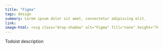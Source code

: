 ```yaml
---
title: "Figma"
tags: design
summary: Lorem ipsum dolor sit amet, consectetur adipiscing elit.
link: 
image-html: <svg class="drop-shadow" alt="Figma" fill="none" height="70" viewBox="0 0 70 70" width="70" xmlns="http://www.w3.org/2000/svg" xmlns:xlink="http://www.w3.org/1999/xlink"><linearGradient id="a" gradientUnits="userSpaceOnUse" x1="34.7682" x2="34.7682" y1="70" y2="0"><stop offset="0" stop-color="#1b1b1b"/><stop offset="1" stop-color="#323232"/></linearGradient><rect fill="url(#a)" height="70" rx="11.6667" width="70"/><path d="m35.0478 34.5717c0-4.6596 3.7773-8.4371 8.4371-8.4371 4.6596 0 8.4371 3.7775 8.4371 8.4371 0 4.6597-3.7775 8.4371-8.4371 8.4371-4.6598 0-8.4371-3.7774-8.4371-8.4371z" fill="#1abcfe"/><path d="m18.1736 51.4459c0-4.6596 3.7774-8.4371 8.4371-8.4371h8.4371v8.4371c0 4.6597-3.7774 8.4371-8.4371 8.4371s-8.4371-3.7774-8.4371-8.4371z" fill="#0acf83"/><path d="m35.0478 9.26044v16.87416h8.4371c4.6597 0 8.4371-3.7774 8.4371-8.4371 0-4.6596-3.7774-8.43706-8.4371-8.43706z" fill="#ff7262"/><path d="m18.1736 17.6975c0 4.6597 3.7774 8.4371 8.4371 8.4371h8.4371v-16.87422h-8.4371c-4.6597 0-8.4371 3.77742-8.4371 8.43712z" fill="#f24e1e"/><path d="m18.1736 34.5717c0 4.6597 3.7774 8.4371 8.4371 8.4371h8.4371v-16.8742h-8.4371c-4.6597 0-8.4371 3.7775-8.4371 8.4371z" fill="#a259ff"/></svg>
---
```


Todoist description